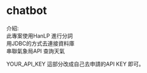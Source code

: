 # chatbot
介紹:  
此專案使用HanLP 進行分詞  
用JDBC的方式去連接資料庫  
串聯氣象局API 查詢天氣  
  
YOUR_API_KEY 這部分改成自己去申請的API KEY 即可。

